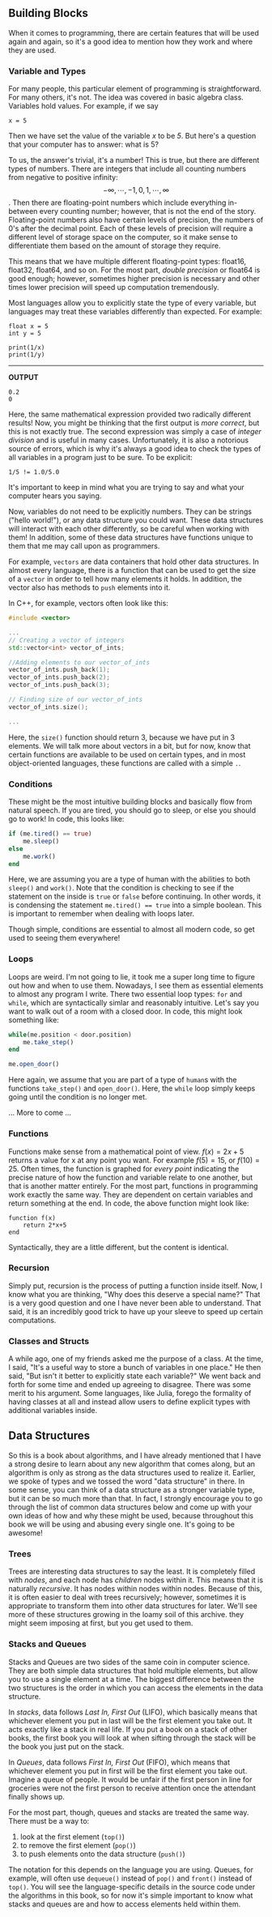 ## Building Blocks

When it comes to programming, there are certain features that will be used again and again, so it's a good idea to mention how they work and where they are used.

### Variable and Types

For many people, this particular element of programming is straightforward. For many others, it's not. The idea was covered in basic algebra class. Variables hold values. For example, if we say 

```
x = 5
```
Then we have set the value of the variable *x* to be *5*. But here's a question that your computer has to answer: what is 5?

To us, the answer's trivial, it's a number! This is true, but there are different types of numbers. There are integers that include all counting numbers from negative to positive infinity: $$-\infty, \cdots, -1, 0, 1, \cdots, \infty$$. Then there are floating-point numbers which include everything in-between every counting number; however, that is not the end of the story. Floating-point numbers also have certain levels of precision, the numbers of 0's after the decimal point. Each of these levels of precision will require a different level of storage space on the computer, so it make sense to differentiate them based on the amount of storage they require.

This means that we have multiple different floating-point types: float16, float32, float64, and so on. For the most part, *double precision* or float64 is good enough; however, sometimes higher precision is necessary and other times lower precision will speed up computation tremendously. 

Most languages allow you to explicitly state the type of every variable, but languages may treat these variables differently than expected. For example:

```
float x = 5
int y = 5

print(1/x)
print(1/y)
```

----
**OUTPUT**
```
0.2
0
```

Here, the same mathematical expression provided two radically different results!
Now, you might be thinking that the first output is *more correct*, but this is not exactly true. 
The second expression was simply a case of *integer division* and is useful in many cases. 
Unfortunately, it is also a notorious source of errors, which is why it's always a good idea to check the types of all variables in a program just to be sure. 
To be explicit:

```
1/5 != 1.0/5.0
```

It's important to keep in mind what you are trying to say and what your computer hears you saying.

Now, variables do not need to be explicitly numbers. 
They can be strings ("hello world!"), or any data structure you could want. 
These data structures will interact with each other differently, so be careful when working with them!
In addition, some of these data structures have functions unique to them that me may call upon as programmers.

For example, `vectors` are data containers that hold other data structures. 
In almost every language, there is a function that can be used to get the size of a `vector` in order to tell how many elements it holds. 
In addition, the vector also has methods to `push` elements into it.

In C++, for example, vectors often look like this:

```cpp
#include <vector>

...
// Creating a vector of integers
std::vector<int> vector_of_ints;

//Adding elements to our vector_of_ints
vector_of_ints.push_back(1);
vector_of_ints.push_back(2);
vector_of_ints.push_back(3);

// Finding size of our vector_of_ints
vector_of_ints.size();

...
```

Here, the `size()` function should return 3, because we have put in 3 elements.
We will talk more about vectors in a bit, but for now, know that certain functions are available to be used on certain types, and in most object-oriented languages, these functions are called with a simple `.`.

### Conditions

These might be the most intuitive building blocks and basically flow from natural speech.
If you are tired, you should go to sleep, or else you should go to work! 
In code, this looks like:

```julia
if (me.tired() == true)
    me.sleep()
else
    me.work()
end
```

Here, we are assuming you are a type of human with the abilities to both `sleep()` and `work()`.
Note that the condition is checking to see if the statement on the inside is `true` or `false` before continuing.
In other words, it is condensing the statement `me.tired() == true` into a simple boolean.
This is important to remember when dealing with loops later.

Though simple, conditions are essential to almost all modern code, so get used to seeing them everywhere!

### Loops

Loops are weird. I'm not going to lie, it took me a super long time to figure out how and when to use them. Nowadays, I see them as essential elements to almost any program I write. 
There two essential loop types: `for` and `while`, which are syntactically simlar and reasonably intuitive.
Let's say you want to walk out of a room with a closed door. In code, this might look something like:

```julia
while(me.position < door.position)
    me.take_step()
end

me.open_door()
```

Here again, we assume that you are part of a type of `human`s with the functions `take_step()` and `open_door()`.
Here, the `while` loop simply keeps going until the condition is no longer met.

... More to come ...


### Functions

Functions make sense from a mathematical point of view. $f(x) = 2x+5$ returns a value for x at any point you want. For example $f(5) = 15$, or $f(10) = 25$. Often times, the function is graphed for *every point* indicating the precise nature of how the function and variable relate to one another, but that is another matter entirely. For the most part, functions in programming work exactly the same way. They are dependent on certain variables and return something at the end. In code, the above function might look like:

```
function f(x)
    return 2*x+5
end
```

Syntactically, they are a little different, but the content is identical.

### Recursion

Simply put, recursion is the process of putting a function inside itself. Now, I know what you are thinking, "Why does this deserve a special name?" That is a very good question and one I have never been able to understand. That said, it is an incredibly good trick to have up your sleeve to speed up certain computations. 

### Classes and Structs

A while ago, one of my friends asked me the purpose of a class. At the time, I said, "It's a useful way to store a bunch of variables in one place." He then said, "But isn't it better to explicitly state each variable?" We went back and forth for some time and ended up agreeing to disagree. There was some merit to his argument. Some languages, like Julia, forego the formality of having classes at all and instead allow users to define explicit types with additional variables inside. 

## Data Structures

So this is a book about algorithms, and I have already mentioned that I have a strong desire to learn about any new algorithm that comes along, but an algorithm is only as strong as the data structures used to realize it. Earlier, we spoke of types and we tossed the word "data structure" in there. In some sense, you can think of a data structure as a stronger variable type, but it can be so much more than that. In fact, I strongly encourage you to go through the list of common data structures below and come up with your own ideas of how and why these might be used, because throughout this book we will be using and abusing every single one. It's going to be awesome!

### Trees

Trees are interesting data structures to say the least. It is completely filled with *nodes*, and each node has *children* nodes within it. This means that it is naturally *recursive*. It has nodes within nodes within nodes. Because of this, it is often easier to deal with trees recursively; however, sometimes it is appropriate to transform them into other data structures for later. We'll see more of these structures growing in the loamy soil of this archive. they might seem imposing at first, but you get used to them.

### Stacks and Queues

Stacks and Queues are two sides of the same coin in computer science. They are both simple data structures that hold multiple elements, but allow you to use a single element at a time. The biggest difference between the two structures is the order in which you can access the elements in the data structure.

In *stacks*, data follows *Last In, First Out* (LIFO), which basically means that whichever element you put in last will be the first element you take out. It acts exactly like a stack in real life. If you put a book on a stack of other books, the first book you will look at when sifting through the stack will be the book you just put on the stack.

In *Queues*, data follows *First In, First Out* (FIFO), which means that whichever element you put in first will be the first element you take out. Imagine a queue of people. It would be unfair if the first person in line for groceries were not the first person to receive attention once the attendant finally shows up.

For the most part, though, queues and stacks are treated the same way. There must be a way to:
1. look at the first element (`top()`)
2. to remove the first element (`pop()`)
3. to push elements onto the data structure (`push()`)

The notation for this depends on the language you are using. Queues, for example, will often use `dequeue()` instead of `pop()` and `front()` instead of `top()`. You will see the language-specific details in the source code under the algorithms in this book, so for now it's simple important to know what stacks and queues are and how to access elements held within them.

